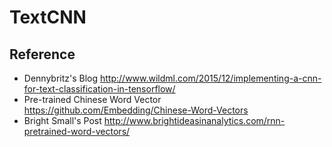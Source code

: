 # TextCNN

## Reference
- Dennybritz's Blog  http://www.wildml.com/2015/12/implementing-a-cnn-for-text-classification-in-tensorflow/
- Pre-trained Chinese Word Vector https://github.com/Embedding/Chinese-Word-Vectors
- Bright Small's Post http://www.brightideasinanalytics.com/rnn-pretrained-word-vectors/

